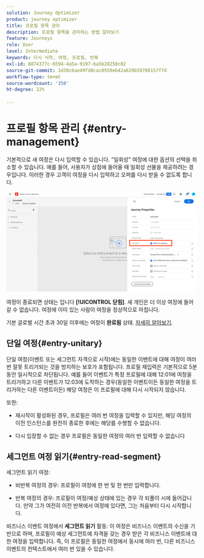 ```yaml
---
solution: Journey Optimizer
product: journey optimizer
title: 프로필 항목 관리
description: 프로필 항목을 관리하는 방법 알아보기
feature: Journeys
role: User
level: Intermediate
keywords: 다시 시작, 여정, 프로필, 반복
exl-id: 8874377c-6594-4a5a-9197-ba5b28258c02
source-git-commit: 1d30c6ae49fd0cac0559eb42a629b59708157f7d
workflow-type: tm+mt
source-wordcount: '350'
ht-degree: 22%

---
```


# 프로필 항목 관리 {#entry-management}

기본적으로 새 여정은 다시 입력할 수 있습니다. &quot;일회성&quot; 여정에 대한 옵션의 선택을 취소할 수 있습니다. 예를 들어, 사용자가 상점에 들어올 때 일회성 선물을 제공하려는 경우입니다. 이러한 경우 고객이 여정을 다시 입력하고 오퍼를 다시 받을 수 없도록 합니다.

![](assets/journey-re-entrance.png)

여정이 종료되면 상태는 입니다 **[!UICONTROL 닫힘]**. 새 개인은 더 이상 여정에 들어갈 수 없습니다. 여정에 이미 있는 사람이 여정을 정상적으로 마칩니다.

기본 글로벌 시간 초과 30일 이후에는 여정이 **완료됨** 상태.  [자세히 알아보기](journey-gs.md#global_timeout).


## 단일 여정{#entry-unitary}

단일 여정(이벤트 또는 세그먼트 자격으로 시작)에는 동일한 이벤트에 대해 여정이 여러 번 잘못 트리거되는 것을 방지하는 보호가 포함됩니다. 프로필 재입력은 기본적으로 5분 동안 일시적으로 차단됩니다. 예를 들어 이벤트가 특정 프로필에 대해 12:01에 여정을 트리거하고 다른 이벤트가 12:03에 도착하는 경우(동일한 이벤트이든 동일한 여정을 트리거하는 다른 이벤트이든) 해당 여정은 이 프로필에 대해 다시 시작되지 않습니다.

또한:

* 재시작이 활성화된 경우, 프로필은 여러 번 여정을 입력할 수 있지만, 해당 여정의 이전 인스턴스를 완전히 종료한 후에는 해당를 수행할 수 없습니다.

* 다시 입장할 수 없는 경우 프로필은 동일한 여정의 여러 번 입력할 수 없습니다

## 세그먼트 여정 읽기{#entry-read-segment}

세그먼트 읽기 여정:

* 비반복 여정의 경우: 프로필이 여정에 한 번 및 한 번만 입력합니다.

* 반복 여정의 경우: 프로필이 여정/예상 상태에 있는 경우 각 되풀이 시에 들어갑니다. 만약 그가 여전히 이전 반복에서 여정에 있다면, 그는 처음부터 다시 시작합니다.

비즈니스 이벤트 여정에서 **세그먼트 읽기** 활동: 이 여정은 비즈니스 이벤트의 수신을 기반으로 하며, 프로필이 예상 세그먼트에 자격을 갖는 경우 받은 각 비즈니스 이벤트에 대한 여정을 입력합니다. 즉, 이 프로필은 동일한 여정에서 동시에 여러 번, 다른 비즈니스 이벤트의 컨텍스트에서 여러 번 있을 수 있습니다.
